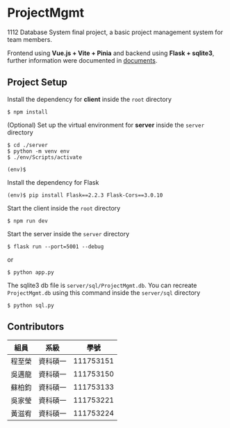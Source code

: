 # ProjectMgmt
1112 Database System final project, a basic project management system for team members.

Frontend using **Vue.js + Vite + Pinia** and backend using **Flask + sqlite3**, further information were documented in [documents](https://github.com/ZhiRongDev/ProjectMgmt/tree/main/documents).

## Project Setup
Install the dependency for **client** inside the `root` directory

```
$ npm install
```

(Optional) Set up the virtual environment for **server** inside the `server` directory

```
$ cd ./server
$ python -m venv env
$ ./env/Scripts/activate

(env)$
```

Install the dependency for Flask

```
(env)$ pip install Flask==2.2.3 Flask-Cors==3.0.10
```

Start the client inside the `root` directory

```
$ npm run dev
```

Start the server inside the `server` directory

```
$ flask run --port=5001 --debug
```

or 

```
$ python app.py
```

The sqlite3 db file is `server/sql/ProjectMgmt.db`. You can recreate `ProjectMgmt.db` using this command inside the `server/sql` directory

```
$ python sql.py
```


## Contributors
|組員|系級|學號|
|-|-|-|
|程至榮|資科碩一|111753151|
|吳邁龍|資科碩一|111753150|
|蘇柏鈞|資科碩一|111753133|
|吳家瑩|資科碩一|111753221|
|黃滋宥|資科碩一|111753224|